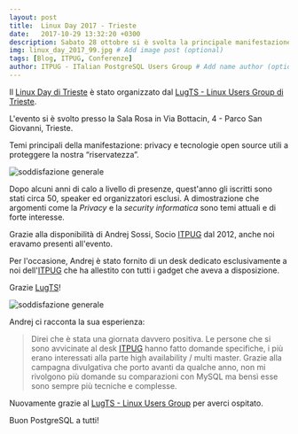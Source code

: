 ```yaml
---
layout: post
title:  Linux Day 2017 - Trieste
date:   2017-10-29 13:32:20 +0300
description: Sabato 28 ottobre si è svolta la principale manifestazione italiana dedicata a Linux # Add post description (optional)
img: linux_day_2017_99.jpg # Add image post (optional)
tags: [Blog, ITPUG, Conferenze]
author: ITPUG - ITalian PostgreSQL Users Group # Add name author (optional)
---
```

Il [Linux Day di Trieste](http://trieste.linux.it/linux-day/) è stato organizzato dal [LugTS - Linux Users Group di Trieste](http://trieste.linux.it/).

L'evento si è svolto presso la Sala Rosa in Via Bottacin, 4 - Parco San Giovanni, Trieste.

Temi principali della manifestazione: privacy e tecnologie open source utili a proteggere la nostra “riservatezza”.

![soddisfazione generale]({{site.baseurl}}/assets/img/ld_2k17.png)

Dopo alcuni anni di calo a livello di presenze, quest'anno gli iscritti sono stati circa 50, speaker ed organizzatori esclusi. A dimostrazione che argomenti come la _Privacy_  e la _security informatica_ sono temi attuali e di forte interesse.

Grazie alla disponibilità di Andrej Sossi, Socio [ITPUG](http://www.itpug.org/index.it.html) dal 2012, anche noi eravamo presenti all'evento.

Per l'occasione, Andrej è stato fornito di un desk dedicato esclusivamente a noi dell'[ITPUG](http://www.itpug.org/index.it.html) che ha allestito con tutti i gadget che aveva a disposizione.

Grazie [LugTS](http://trieste.linux.it/)!

![soddisfazione generale]({{site.baseurl}}/assets/img/2017-086-015.jpg)

Andrej ci racconta la sua esperienza:

> Direi che è stata una giornata davvero positiva. Le persone che si sono avvicinate al desk [ITPUG](http://www.itpug.org/index.it.html) hanno fatto domande specifiche, i più erano interessati alla parte high availability / multi master. Grazie alla campagna
divulgativa che porto avanti da qualche anno, non mi rivolgono più domande su comparazioni con MySQL ma bensì esse sono sempre più tecniche e complesse.

Nuovamente grazie al [LugTS - Linux Users Group](http://trieste.linux.it/) per averci ospitato.

Buon PostgreSQL a tutti!
